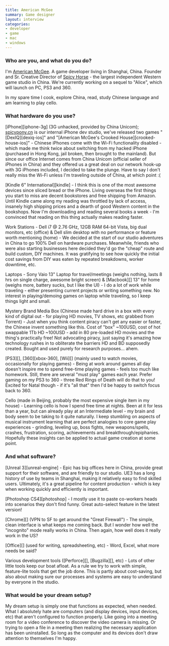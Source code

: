 ```yaml
---
title: American McGee
summary: Game designer
layout: interview
categories:
- developer
- game
- mac
- windows
---
```


### Who are you, and what do you do?

I'm [American McGee](http://www.americanmcgee.com/ "American's site."). A game developer living in Shanghai, China. Founder and Sr. Creative Director of [Spicy Horse](http://www.spicyhorse.com/home.html "American's gaming company.") - the largest independent Western game studio in China. We're currently working on a sequel to "Alice", which will launch on PC, PS3 and 360.

In my spare time I cook, explore China, read, study Chinese language and am learning to play cello.

### What hardware do you use?

[iPhone][iphone-3g] (3G unhacked, provided by China Unicom); [spicypony.cn](http://spicypony.cn/) is our internal iPhone dev studio, we've released two games "[DexIQ][dexiq-ios]" and "[American McGee's Crooked House][crooked-house-ios]" - Chinese iPhones come with the Wi-Fi functionality disabled - which made me think twice about switching from my hacked iPhone (purchased in Hong Kong, jail broken, then brought to the mainland). But since our office Internet comes from China Unicom (official seller of iPhones in China) and they offered us a great deal on our network hook-up with 3G iPhones included, I decided to take the plunge. Have to say I don't really miss the Wi-Fi unless I'm traveling outside of China, at which point :(

[Kindle 6" International][kindle] - I think this is one of the most awesome devices since sliced bread or the iPhone. Living overseas the first things you start to miss are decent bookstores and free shipping from Amazon. Until Kindle came along my reading was throttled by lack of access, insanely high shipping prices and a dearth of good Western content in the bookshops. Now I'm downloading and reading several books a week - I'm convinced that reading on this thing actually makes reading faster.

Work Stations - Dell i7 @ 2.76 GHz, 12GB RAM 64-bit Vista, big dual monitors, etc (office) & Dell slim desktop with no performance or feature worth mentioning (home) - We decided at the start of our studio adventures in China to go 100% Dell on hardware purchases. Meanwhile, friends who were also starting businesses here decided they'd go the "cheap" route and build custom, DIY machines. It was gratifying to see how quickly the initial cost savings from DIY was eaten by repeated breakdowns, worker downtime, etc.

Laptops - Sony Vaio 13" Laptop for travel/meetings (weighs nothing, lasts 8 hrs on single charge, awesome bright screen) & [Macbook][] 13" for home (weighs more, battery sucks, but I like the UI) - I do a lot of work while traveling - either presenting current projects or writing something new. No interest in playing/demoing games on laptop while traveling, so I keep things light and small.

Mystery Brand Media Box (Chinese made hard drive in a box with every kind of digital out - for playing HD movies, TV shows, etc grabbed from Torrent) - Just when you think content piracy can't get any easier or faster, the Chinese invent something like this. Cost of "box" ~100USD, cost of hot swappable 1Tb HD ~100USD - add in 80 pre-loaded HD movies and the thing's practically free! Not advocating piracy, just saying it's amazing how technology rushes in to obliterate the barriers HD and BD supposedly created. Bought and used purely for research purposes... ahem.

[PS3][], [360][xbox-360], [Wii][] (mainly used to watch movies, occasionally for playing games) - Being at work around games all day doesn't inspire me to spend free-time playing games - feels too much like homework. Still, there are several "must play" games each year. Prefer gaming on my PS3 to 360 - three Red Rings of Death will do that to you! Excited for Natal though - if it's "all that" then I'd be happy to switch focus back to 360.

Cello (made in Beijing, probably the most expensive single item in my house) - Learning cello is how I spend free time at nights. Been at it for less than a year, but can already play at an Intermediate level - my brain and body seem to be taking to it quite naturally. I keep stumbling on aspects of musical instrument learning that are perfect analogies to core game play experiences - grinding, leveling up, boss fights, new weapons/spells, crashes, frustration, scoring, achievements and breakthrough/epiphanies. Hopefully these insights can be applied to actual game creation at some point.

### And what software?

[Unreal 3][unreal-engine] - Epic has big offices here in China, provide great support for their software, and are friendly to our studio. UE3 has a long history of use by teams in Shanghai, making it relatively easy to find skilled users. Ultimately, it's a great pipeline for content production - which is key when working quickly and efficiently is important.

[Photoshop CS4][photoshop] - I mostly use it to paste co-workers heads into scenarios they don't find funny. Great auto-select feature in the latest version!

[Chrome][] (VPN to SF to get around the "Great Firewall") - The simple, clean interface is what keeps me coming back. But I wonder how well the "incognito" mode really works in China. Then again, how well does it really work in the US?

[Office][] (used for writing, spreadsheeting, etc) - Word, Excel, what more needs be said?

Various development tools ([Perforce][], [Bugzilla][], etc) - Lots of other little tools keep our boat afloat. As a rule we try to work with simple, feature-lite tools that get the job done. This is partly about cost-saving, but also about making sure our processes and systems are easy to understand by everyone in the studio.

### What would be your dream setup?

My dream setup is simply one that functions as expected, when needed. What I absolutely hate are computers (and display devices, input devices, etc) that aren't configured to function properly. Like going into a meeting room for a video conference to discover the video camera is missing. Or trying to open a file in a meeting then realizing the necessary application has been uninstalled. So long as the computer and its devices don't draw attention to themselves I'm happy.